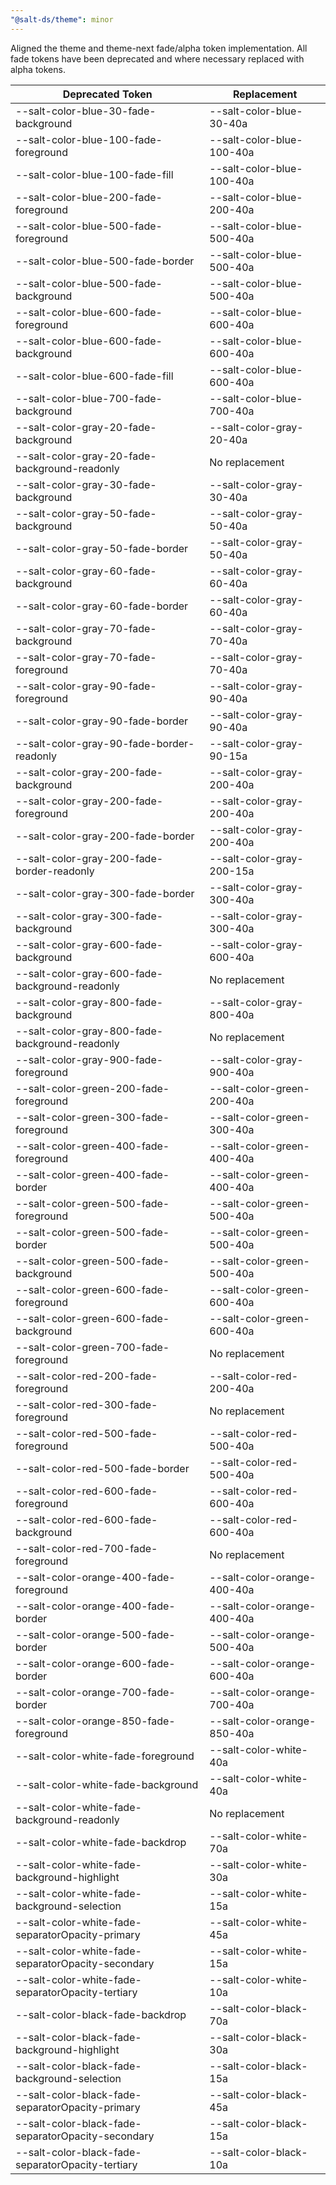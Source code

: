 ```yaml
---
"@salt-ds/theme": minor
---
```


Aligned the theme and theme-next fade/alpha token implementation. All fade tokens have been deprecated and where necessary replaced with alpha tokens.

| Deprecated Token                                   | Replacement                 |
| -------------------------------------------------- | --------------------------- |
| --salt-color-blue-30-fade-background               | --salt-color-blue-30-40a    |
| --salt-color-blue-100-fade-foreground              | --salt-color-blue-100-40a   |
| --salt-color-blue-100-fade-fill                    | --salt-color-blue-100-40a   |
| --salt-color-blue-200-fade-foreground              | --salt-color-blue-200-40a   |
| --salt-color-blue-500-fade-foreground              | --salt-color-blue-500-40a   |
| --salt-color-blue-500-fade-border                  | --salt-color-blue-500-40a   |
| --salt-color-blue-500-fade-background              | --salt-color-blue-500-40a   |
| --salt-color-blue-600-fade-foreground              | --salt-color-blue-600-40a   |
| --salt-color-blue-600-fade-background              | --salt-color-blue-600-40a   |
| --salt-color-blue-600-fade-fill                    | --salt-color-blue-600-40a   |
| --salt-color-blue-700-fade-background              | --salt-color-blue-700-40a   |
| --salt-color-gray-20-fade-background               | --salt-color-gray-20-40a    |
| --salt-color-gray-20-fade-background-readonly      | No replacement              |
| --salt-color-gray-30-fade-background               | --salt-color-gray-30-40a    |
| --salt-color-gray-50-fade-background               | --salt-color-gray-50-40a    |
| --salt-color-gray-50-fade-border                   | --salt-color-gray-50-40a    |
| --salt-color-gray-60-fade-background               | --salt-color-gray-60-40a    |
| --salt-color-gray-60-fade-border                   | --salt-color-gray-60-40a    |
| --salt-color-gray-70-fade-background               | --salt-color-gray-70-40a    |
| --salt-color-gray-70-fade-foreground               | --salt-color-gray-70-40a    |
| --salt-color-gray-90-fade-foreground               | --salt-color-gray-90-40a    |
| --salt-color-gray-90-fade-border                   | --salt-color-gray-90-40a    |
| --salt-color-gray-90-fade-border-readonly          | --salt-color-gray-90-15a    |
| --salt-color-gray-200-fade-background              | --salt-color-gray-200-40a   |
| --salt-color-gray-200-fade-foreground              | --salt-color-gray-200-40a   |
| --salt-color-gray-200-fade-border                  | --salt-color-gray-200-40a   |
| --salt-color-gray-200-fade-border-readonly         | --salt-color-gray-200-15a   |
| --salt-color-gray-300-fade-border                  | --salt-color-gray-300-40a   |
| --salt-color-gray-300-fade-background              | --salt-color-gray-300-40a   |
| --salt-color-gray-600-fade-background              | --salt-color-gray-600-40a   |
| --salt-color-gray-600-fade-background-readonly     | No replacement              |
| --salt-color-gray-800-fade-background              | --salt-color-gray-800-40a   |
| --salt-color-gray-800-fade-background-readonly     | No replacement              |
| --salt-color-gray-900-fade-foreground              | --salt-color-gray-900-40a   |
| --salt-color-green-200-fade-foreground             | --salt-color-green-200-40a  |
| --salt-color-green-300-fade-foreground             | --salt-color-green-300-40a  |
| --salt-color-green-400-fade-foreground             | --salt-color-green-400-40a  |
| --salt-color-green-400-fade-border                 | --salt-color-green-400-40a  |
| --salt-color-green-500-fade-foreground             | --salt-color-green-500-40a  |
| --salt-color-green-500-fade-border                 | --salt-color-green-500-40a  |
| --salt-color-green-500-fade-background             | --salt-color-green-500-40a  |
| --salt-color-green-600-fade-foreground             | --salt-color-green-600-40a  |
| --salt-color-green-600-fade-background             | --salt-color-green-600-40a  |
| --salt-color-green-700-fade-foreground             | No replacement              |
| --salt-color-red-200-fade-foreground               | --salt-color-red-200-40a    |
| --salt-color-red-300-fade-foreground               | No replacement              |
| --salt-color-red-500-fade-foreground               | --salt-color-red-500-40a    |
| --salt-color-red-500-fade-border                   | --salt-color-red-500-40a    |
| --salt-color-red-600-fade-foreground               | --salt-color-red-600-40a    |
| --salt-color-red-600-fade-background               | --salt-color-red-600-40a    |
| --salt-color-red-700-fade-foreground               | No replacement              |
| --salt-color-orange-400-fade-foreground            | --salt-color-orange-400-40a |
| --salt-color-orange-400-fade-border                | --salt-color-orange-400-40a |
| --salt-color-orange-500-fade-border                | --salt-color-orange-500-40a |
| --salt-color-orange-600-fade-border                | --salt-color-orange-600-40a |
| --salt-color-orange-700-fade-border                | --salt-color-orange-700-40a |
| --salt-color-orange-850-fade-foreground            | --salt-color-orange-850-40a |
| --salt-color-white-fade-foreground                 | --salt-color-white-40a      |
| --salt-color-white-fade-background                 | --salt-color-white-40a      |
| --salt-color-white-fade-background-readonly        | No replacement              |
| --salt-color-white-fade-backdrop                   | --salt-color-white-70a      |
| --salt-color-white-fade-background-highlight       | --salt-color-white-30a      |
| --salt-color-white-fade-background-selection       | --salt-color-white-15a      |
| --salt-color-white-fade-separatorOpacity-primary   | --salt-color-white-45a      |
| --salt-color-white-fade-separatorOpacity-secondary | --salt-color-white-15a      |
| --salt-color-white-fade-separatorOpacity-tertiary  | --salt-color-white-10a      |
| --salt-color-black-fade-backdrop                   | --salt-color-black-70a      |
| --salt-color-black-fade-background-highlight       | --salt-color-black-30a      |
| --salt-color-black-fade-background-selection       | --salt-color-black-15a      |
| --salt-color-black-fade-separatorOpacity-primary   | --salt-color-black-45a      |
| --salt-color-black-fade-separatorOpacity-secondary | --salt-color-black-15a      |
| --salt-color-black-fade-separatorOpacity-tertiary  | --salt-color-black-10a      |
